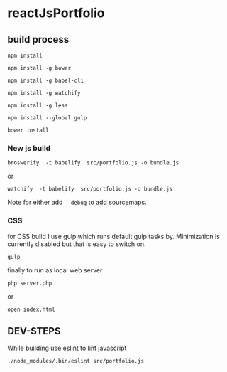 # reactJsPortfolio


## build process


```
npm install

npm install -g bower

npm install -g babel-cli

npm install -g watchify

npm install -g less

npm install --global gulp

bower install
```

### New js build
`broswerify  -t babelify  src/portfolio.js -o bundle.js`

or

`watchify  -t babelify  src/portfolio.js -o bundle.js`

Note for either add `--debug` to add sourcemaps.


### CSS

for CSS build I use gulp which runs default gulp tasks by. Minimization is currently disabled but that is easy to switch on.

`
gulp
`


finally to run as local web server

`php server.php`

or

`open index.html`


## DEV-STEPS

While building use eslint to lint javascript

`./node_modules/.bin/eslint src/portfolio.js`